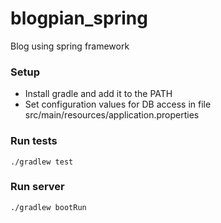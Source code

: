 # blogpian_spring
Blog using spring framework

### Setup

- Install gradle and add it to the PATH
- Set configuration values for DB access in file src/main/resources/application.properties


### Run tests

```
./gradlew test
```

### Run server

```
./gradlew bootRun
```
